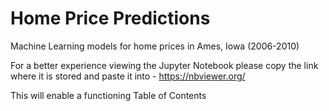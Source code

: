# Home Price Predictions
 Machine Learning models for home prices in Ames, Iowa (2006-2010)

For a better experience viewing the Jupyter Notebook please copy the link where it is stored
and paste it into - https://nbviewer.org/

This will enable a functioning Table of Contents